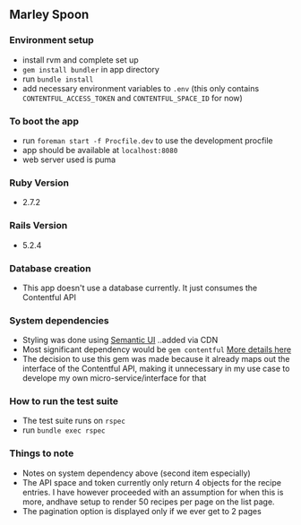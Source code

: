 ## Marley Spoon

### Environment setup

- install rvm and complete set up
- `gem install bundler` in app directory
- run `bundle install`
- add necessary environment variables to `.env` (this only contains `CONTENTFUL_ACCESS_TOKEN` and `CONTENTFUL_SPACE_ID` for now)

### To boot the app
- run `foreman start -f Procfile.dev` to use the development procfile
- app should be available at `localhost:8080`
- web server used is puma

### Ruby Version
- 2.7.2

### Rails Version
- 5.2.4

### Database creation
- This app doesn't use a database currently. It just consumes the Contentful API

### System dependencies
- Styling was done using [Semantic UI](https://semantic-ui.com/) ..added via CDN
- Most significant dependency would be `gem contentful` [More details here](https://github.com/contentful/contentful.rb)
- The decision to use this gem was made because it already maps out the interface of the Contentful API, making it unnecessary in my use case to develope my own micro-service/interface for that 

### How to run the test suite
- The test suite runs on `rspec`
- run `bundle exec rspec`

### Things to note
- Notes on system dependency above (second item especially)
- The API space and token currently only return 4 objects for the recipe entries. I have however proceeded with an assumption for when this is more, andhave setup to render 50 recipes per page on the list page.
- The pagination option is displayed only if we ever get to 2 pages
